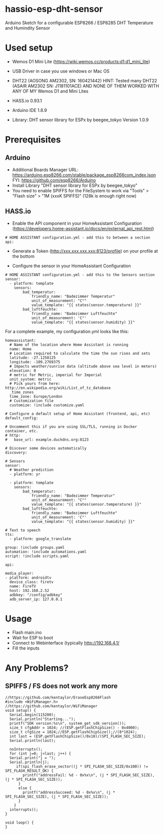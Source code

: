 # hassio-esp-dht-sensor
Arduino Sketch for a configurable ESP8266 / ESP8285 DHT Temperature and Humindity Sensor

# Used setup
- Wemos D1 Mini Lite (https://wiki.wemos.cc/products:d1:d1_mini_lite)
- USB Driver in case you use windows or Mac OS
- DHT22 (AOSONG AM2302, SN: 160421442)
	HINT: Tested many DHT22 (ASAIR AM2302 SN: J1181101ACE) AND NONE OF THEM WORKED WITH ANY OF MY Wemos D1 and Mini Lites

- HASS.io 0.93.1

- Arduino IDE 1.8.9
- Library: DHT sensor library for ESPx by beegee_tokyo Version 1.0.9


# Prerequisites
## Arduino 
- Additional Boards Manager URL: https://arduino.esp8266.com/stable/package_esp8266com_index.json
	FYI: https://github.com/esp8266/Arduino
- Install Library "DHT sensor library for ESPx by beegee_tokyo"
- You need to enable SPIFFS for the FileSystem to work via "Tools" > "Flash size" > "1M (xxxK SPIFFS)" (128k is enough right now)
	
## HASS.io
- Enable the API component in your HomeAssistant Configuration  (https://developers.home-assistant.io/docs/en/external_api_rest.html)
```
# HOME ASSISTANT configuration.yml - add this to between a section
api:
```

- Generate a Token (http://xxx.xxx.xxx.xxx:8123/profile) on your profile at the bottom

- Configure the sensor in your HomeAssistant Configuration
```
# HOME ASSISTANT configuration.yml - add this to the Sensors section
sensor:
  - platform: template
    sensors:
        bad_temperatur:
            friendly_name: "Badezimmer Temperatur"
            unit_of_measurement: "C°"
            value_template: "{{ states(sensor.temperature) }}"
        bad_luftfeuchte:
            friendly_name: "Badezimmer Luftfeuchte"
            unit_of_measurement: 'C°'
            value_template: "{{ states(sensor.humidity) }}"

```

For a complete example, my configuration.yml looks like this:

```
homeassistant:
  # Name of the location where Home Assistant is running
  name: Home
  # Location required to calculate the time the sun rises and sets
  latitude: -27.1258125
  longitude: -109.2769375
  # Impacts weather/sunrise data (altitude above sea level in meters)
  elevation: 0
  # metric for Metric, imperial for Imperial
  unit_system: metric
  # Pick yours from here: http://en.wikipedia.org/wiki/List_of_tz_database
  _time_zones
  time_zone: Europe/London
  # Customization file
  customize: !include customize.yaml

# Configure a default setup of Home Assistant (frontend, api, etc)
default_config:

# Uncomment this if you are using SSL/TLS, running in Docker container, etc.
# http:
#   base_url: example.duckdns.org:8123

# Discover some devices automatically
discovery:

# Sensors
sensor:
  # Weather prediction
  - platform: yr

  - platform: template
    sensors:
        bad_temperatur:
            friendly_name: "Badezimmer Temperatur"
            unit_of_measurement: "C°"
            value_template: "{{ states(sensor.temperature) }}"
        bad_luftfeuchte:
            friendly_name: "Badezimmer Luftfeuchte"
            unit_of_measurement: 'C°'
            value_template: "{{ states(sensor.humidity) }}"

# Text to speech
tts:
  - platform: google_translate

group: !include groups.yaml
automation: !include automations.yaml
script: !include scripts.yaml

api:

media_player:
- platform: androidtv
  device_class: firetv
  name: FireTV
  host: 192.168.2.52
  adbkey: "/config/adbkey"
  adb_server_ip: 127.0.0.1

```

# Usage
- Flash main.ino
- Wait for ESP to boot
- Connect to Webinterface (typically http://192.168.4.1/
- Fill the inputs

# Any Problems?
## SPIFFS / FS does not work any more
```
//https://github.com/kentaylor/EraseEsp8266Flash
#include <WiFiManager.h>          //https://github.com/kentaylor/WiFiManager 
void setup() {
  Serial.begin(115200);
  Serial.println("Starting...");  
  printf("SDK version:%s\n", system_get_sdk_version());
  size_t cfgAddr = 1024; //(ESP.getFlashChipSize() - 0x4000);
  size_t cfgSize = 1024;//ESP.getFlashChipSize();//(8*1024);
  int last = (ESP.getFlashChipSize()/0x10)/(SPI_FLASH_SEC_SIZE);
  Serial.println(last);
 
  noInterrupts();
  for (int j=0; j<last; j++) {
  Serial.print("j = ");
  Serial.println(j);
     if(spi_flash_erase_sector((j * SPI_FLASH_SEC_SIZE/0x100)) != SPI_FLASH_RESULT_OK) {
        printf("addressFail: %d - 0x%x\n", (j * SPI_FLASH_SEC_SIZE), (j * SPI_FLASH_SEC_SIZE));
      }
      else {
        printf("addressSucceed: %d - 0x%x\n", (j * SPI_FLASH_SEC_SIZE), (j * SPI_FLASH_SEC_SIZE));
      }    
    }
  interrupts(); 
}

void loop() {
}
```
